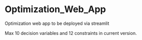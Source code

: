 # Optimization_Web_App
Optimization web app to be deployed via streamlit

Max 10 decision variables and 12 constraints in current version.
